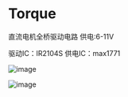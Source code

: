 # Torque

直流电机全桥驱动电路
供电:6-11V

驱动IC：IR2104S
供电IC：max1771

![image](https://github.com/user-attachments/assets/e280374d-7011-4149-9f32-968bddb75e5d)


![image](https://user-images.githubusercontent.com/38028595/166111056-76dbf856-6f39-4655-ad62-9da834258400.png)
